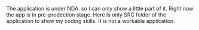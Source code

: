 The application is under NDA. so I can only show a little part of it. Right now the app is in pre-prodection stage.
Here is only SRC folder of the application to show my coding skills. It is not a workable application. 
